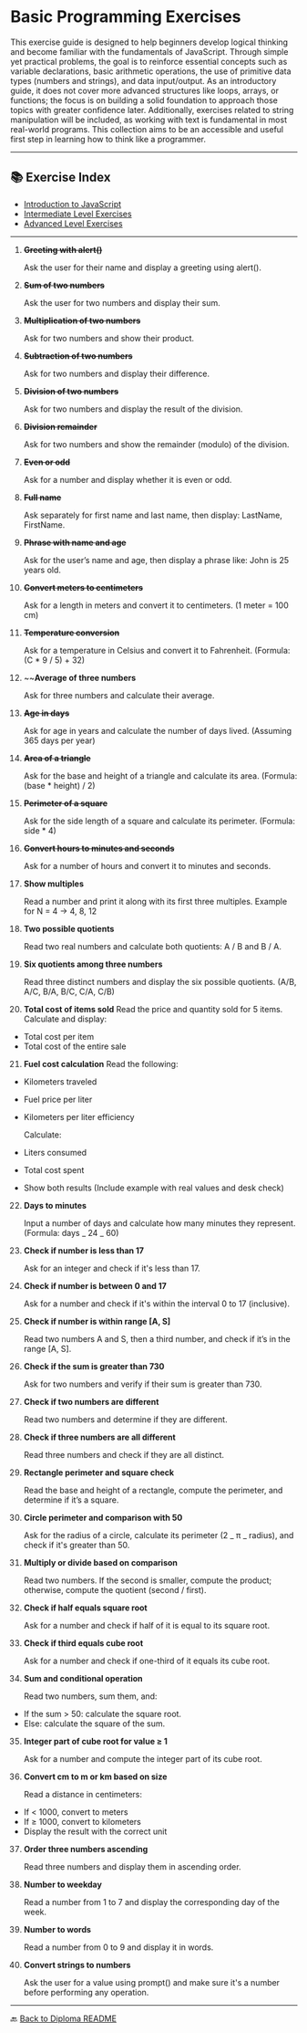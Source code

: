 # Basic Programming Exercises

This exercise guide is designed to help beginners develop logical thinking and become familiar with the fundamentals of JavaScript. Through simple yet practical problems, the goal is to reinforce essential concepts such as variable declarations, basic arithmetic operations, the use of primitive data types (numbers and strings), and data input/output. As an introductory guide, it does not cover more advanced structures like loops, arrays, or functions; the focus is on building a solid foundation to approach those topics with greater confidence later. Additionally, exercises related to string manipulation will be included, as working with text is fundamental in most real-world programs. This collection aims to be an accessible and useful first step in learning how to think like a programmer.

---

## 📚 Exercise Index

- [Introduction to JavaScript](../../README.md)
- [Intermediate Level Exercises](../intermediate/README.md)
- [Advanced Level Exercises](../advanced/README.md)

---

1.  ~~**Greeting with alert()**~~

    Ask the user for their name and display a greeting using alert().

2.  ~~**Sum of two numbers**~~

    Ask the user for two numbers and display their sum.

3.  ~~**Multiplication of two numbers**~~

    Ask for two numbers and show their product.

4.  ~~**Subtraction of two numbers**~~

    Ask for two numbers and display their difference.

5.  ~~**Division of two numbers**~~

    Ask for two numbers and display the result of the division.

6.  ~~**Division remainder**~~

    Ask for two numbers and show the remainder (modulo) of the division.

7.  ~~**Even or odd**~~

    Ask for a number and display whether it is even or odd.

8.  ~~**Full name**~~

    Ask separately for first name and last name, then display: LastName, FirstName.

9.  ~~**Phrase with name and age**~~

    Ask for the user’s name and age, then display a phrase like: John is 25 years old.

10. ~~**Convert meters to centimeters**~~

    Ask for a length in meters and convert it to centimeters.
    (1 meter = 100 cm)

11. ~~**Temperature conversion**~~

    Ask for a temperature in Celsius and convert it to Fahrenheit.
    (Formula: (C \* 9 / 5) + 32)

12. ~~**Average of three numbers**

    Ask for three numbers and calculate their average.

13. ~~**Age in days**~~

    Ask for age in years and calculate the number of days lived.
    (Assuming 365 days per year)

14. ~~**Area of a triangle**~~

    Ask for the base and height of a triangle and calculate its area.
    (Formula: (base \* height) / 2)

15. ~~**Perimeter of a square**~~

    Ask for the side length of a square and calculate its perimeter.
    (Formula: side \* 4)

16. ~~**Convert hours to minutes and seconds**~~

    Ask for a number of hours and convert it to minutes and seconds.

17. **Show multiples**

    Read a number and print it along with its first three multiples.
    Example for N = 4 → 4, 8, 12

18. **Two possible quotients**

    Read two real numbers and calculate both quotients: A / B and B / A.

19. **Six quotients among three numbers**

    Read three distinct numbers and display the six possible quotients.
    (A/B, A/C, B/A, B/C, C/A, C/B)

20. **Total cost of items sold**
    Read the price and quantity sold for 5 items.
    Calculate and display:

- Total cost per item
- Total cost of the entire sale

21. **Fuel cost calculation**
    Read the following:

- Kilometers traveled
- Fuel price per liter
- Kilometers per liter efficiency

  Calculate:

- Liters consumed
- Total cost spent
- Show both results
  (Include example with real values and desk check)

22. **Days to minutes**

    Input a number of days and calculate how many minutes they represent.
    (Formula: days _ 24 _ 60)

23. **Check if number is less than 17**

    Ask for an integer and check if it's less than 17.

24. **Check if number is between 0 and 17**

    Ask for a number and check if it's within the interval 0 to 17 (inclusive).

25. **Check if number is within range [A, S]**

    Read two numbers A and S, then a third number, and check if it’s in the range [A, S].

26. **Check if the sum is greater than 730**

    Ask for two numbers and verify if their sum is greater than 730.

27. **Check if two numbers are different**

    Read two numbers and determine if they are different.

28. **Check if three numbers are all different**

    Read three numbers and check if they are all distinct.

29. **Rectangle perimeter and square check**

    Read the base and height of a rectangle, compute the perimeter, and determine if it’s a square.

30. **Circle perimeter and comparison with 50**

    Ask for the radius of a circle, calculate its perimeter (2 _ π _ radius), and check if it's greater than 50.

31. **Multiply or divide based on comparison**

    Read two numbers. If the second is smaller, compute the product; otherwise, compute the quotient (second / first).

32. **Check if half equals square root**

    Ask for a number and check if half of it is equal to its square root.

33. **Check if third equals cube root**

    Ask for a number and check if one-third of it equals its cube root.

34. **Sum and conditional operation**

    Read two numbers, sum them, and:

- If the sum > 50: calculate the square root.
- Else: calculate the square of the sum.

35. **Integer part of cube root for value ≥ 1**

    Ask for a number and compute the integer part of its cube root.

36. **Convert cm to m or km based on size**

    Read a distance in centimeters:

- If < 1000, convert to meters
- If ≥ 1000, convert to kilometers
- Display the result with the correct unit

37. **Order three numbers ascending**

    Read three numbers and display them in ascending order.

38. **Number to weekday**

    Read a number from 1 to 7 and display the corresponding day of the week.

39. **Number to words**

    Read a number from 0 to 9 and display it in words.

40. **Convert strings to numbers**

    Ask the user for a value using prompt() and make sure it's a number before performing any operation.

---

🔙 [Back to Diploma README](../../../../README.md)
